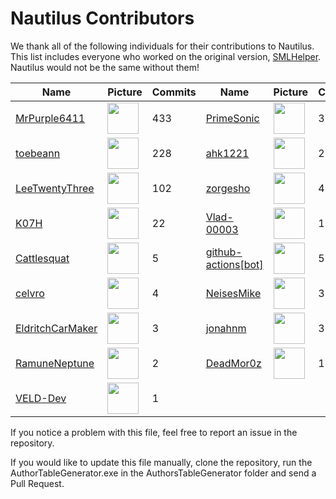 # Nautilus Contributors
We thank all of the following individuals for their contributions to Nautilus. This list includes everyone who worked on the original version, [SMLHelper](https://github.com/SubnauticaModding/SMLHelper). Nautilus would not be the same without them!

| Name | Picture | Commits | Name | Picture | Commits | Name | Picture | Commits |
| ---- | --------------- | ------ | ---- | --------------- | ------ | ---- | --------------- | ------ |
| [MrPurple6411](https://github.com/MrPurple6411) | <img src="https://avatars.githubusercontent.com/u/7858500?v=4" width="50"> | 433 | [PrimeSonic](https://github.com/PrimeSonic) | <img src="https://avatars.githubusercontent.com/u/39146191?v=4" width="50"> | 312 | [Metious](https://github.com/Metious) | <img src="https://avatars.githubusercontent.com/u/71298690?v=4" width="50"> | 287 |
| [toebeann](https://github.com/toebeann) | <img src="https://avatars.githubusercontent.com/u/45315526?v=4" width="50"> | 228 | [ahk1221](https://github.com/ahk1221) | <img src="https://avatars.githubusercontent.com/u/16101353?v=4" width="50"> | 212 | [Alexejhero](https://github.com/Alexejhero) | <img src="https://avatars.githubusercontent.com/u/32238504?v=4" width="50"> | 207 |
| [LeeTwentyThree](https://github.com/LeeTwentyThree) | <img src="https://avatars.githubusercontent.com/u/31892011?v=4" width="50"> | 102 | [zorgesho](https://github.com/zorgesho) | <img src="https://avatars.githubusercontent.com/u/53096970?v=4" width="50"> | 42 | [JKohlman](https://github.com/JKohlman) | <img src="https://avatars.githubusercontent.com/u/2236351?v=4" width="50"> | 37 |
| [K07H](https://github.com/K07H) | <img src="https://avatars.githubusercontent.com/u/8804812?v=4" width="50"> | 22 | [Vlad-00003](https://github.com/Vlad-00003) | <img src="https://avatars.githubusercontent.com/u/31519848?v=4" width="50"> | 11 | [EckoTheBat](https://github.com/EckoTheBat) | <img src="https://avatars.githubusercontent.com/u/31031556?v=4" width="50"> | 11 |
| [Cattlesquat](https://github.com/Cattlesquat) | <img src="https://avatars.githubusercontent.com/u/3742246?v=4" width="50"> | 5 | [github-actions[bot]](https://github.com/apps/github-actions) | <img src="https://avatars.githubusercontent.com/in/15368?v=4" width="50"> | 5 | [DingoDjango](https://github.com/DingoDjango) | <img src="https://avatars.githubusercontent.com/u/3172881?v=4" width="50"> | 4 |
| [celvro](https://github.com/celvro) | <img src="https://avatars.githubusercontent.com/u/6541615?v=4" width="50"> | 4 | [NeisesMike](https://github.com/NeisesMike) | <img src="https://avatars.githubusercontent.com/u/17013743?v=4" width="50"> | 3 | [vlyon](https://github.com/vlyon) | <img src="https://avatars.githubusercontent.com/u/791353?v=4" width="50"> | 3 |
| [EldritchCarMaker](https://github.com/EldritchCarMaker) | <img src="https://avatars.githubusercontent.com/u/97289845?v=4" width="50"> | 3 | [jonahnm](https://github.com/jonahnm) | <img src="https://avatars.githubusercontent.com/u/61718056?v=4" width="50"> | 3 | [brett-taylor](https://github.com/brett-taylor) | <img src="https://avatars.githubusercontent.com/u/3868773?v=4" width="50"> | 2 |
| [RamuneNeptune](https://github.com/RamuneNeptune) | <img src="https://avatars.githubusercontent.com/u/94365980?v=4" width="50"> | 2 | [DeadMor0z](https://github.com/DeadMor0z) | <img src="https://avatars.githubusercontent.com/u/13347404?v=4" width="50"> | 1 | [SamuramongeDev](https://github.com/SamuramongeDev) | <img src="https://avatars.githubusercontent.com/u/76671705?v=4" width="50"> | 1 |
| [VELD-Dev](https://github.com/VELD-Dev) | <img src="https://avatars.githubusercontent.com/u/36549174?v=4" width="50"> | 1 |

If you notice a problem with this file, feel free to report an issue in the repository.

If you would like to update this file manually, clone the repository, run the AuthorTableGenerator.exe in the AuthorsTableGenerator folder and send a Pull Request.
